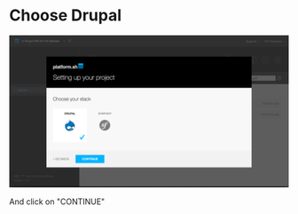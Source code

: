 # Choose Drupal

![Setting Up Your Project Choose Stack Drupal](/images/05-setting-up-your-project-choose-stack-drupal.png)

And click on "CONTINUE"
